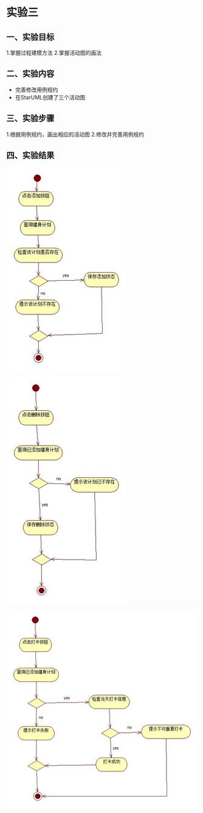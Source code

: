 # 实验三

## 一、实验目标
1.掌握过程建模方法
2.掌握活动图的画法

## 二、实验内容
- 完善修改用例规约
- 在StarUML创建了三个活动图 	

## 三、实验步骤
1.根据用例规约，画出相应的活动图
2.修改并完善用例规约

## 四、实验结果

![添加健身计划活动图](./添加健身计划活动图.jpg)

![删除健身计划活动图](./删除健身计划活动图.jpg)

![打卡健身计划活动图](./打卡健身计划活动图.jpg)

